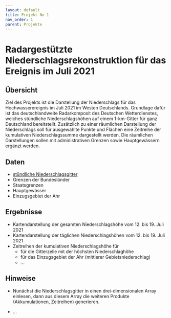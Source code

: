 ```yaml
---
layout: default
title: Projekt No 1
nav_order: 1
parent: Projekte
---
```


# Radargestützte Niederschlagsrekonstruktion für das Ereignis im Juli 2021

## Übersicht

Ziel des Projekts ist die Darstellung der Niederschlags für das Hochwasserereignis
im Juli 2021 im Westen Deutschlands. Grundlage dafür ist das deutschlandweite
Radarkomposit des Deutschen Wetterdienstes, welches stündliche Niederschlagshöhen
auf einem 1-km-Gitter für ganz Deutschland bereitstellt. Zusätzlich zu einer
räumlichen Darstellung der Niederschlags soll für ausgewählte Punkte und Flächen
eine Zeitreihe der kumulativen Niederschlagssumme dargestellt werden. Die räumlichen
Darstellungen sollen mit administrativen Grenzen sowie Hauptgewässern ergänzt werden.

## Daten 

- [stündliche Niederschlagsgitter](https://opendata.dwd.de/climate_environment/CDC/grids_germany/hourly/radolan/recent/asc/)
- Grenzen der Bundesländer
- Staatsgrenzen
- Hauptgewässer
- Einzugsgebiet der Ahr


## Ergebnisse

- Kartendarstellung der gesamten Niederschlagshöhe vom 12. bis 19. Juli 2021
- Kartendarstellung der täglichen Niederschlagshöhen vom 12. bis 19. Juli 2021
- Zeitreihen der kumulativen Niederschlagshöhe für
   - für die Gitterzelle mit der höchsten Niederschlaghöhe
   - für das Einzugsgebiet der Ahr (mittlerer Gebietsniederschlag)
   - ...

## Hinweise

- Nunächst die Niederschlagsgitter in einen drei-dimensionalen Array einlesen,
dann aus diesem Array die weiteren Produkte (Akkumulationen, Zeitreihen) generieren.

- ...